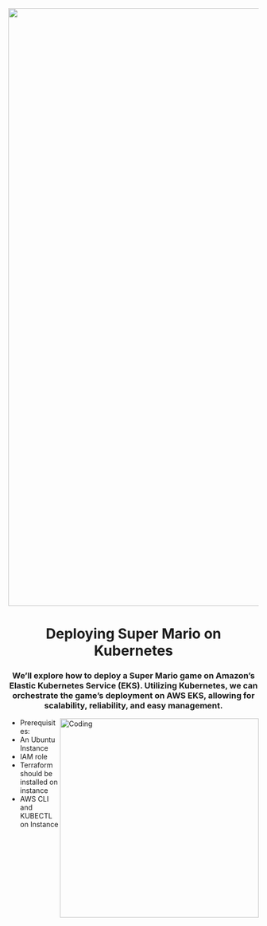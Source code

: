 <img align="center" width="1200" src="https://upload.wikimedia.org/wikipedia/commons/thumb/0/05/Mario_Series_Logo.svg/800px-Mario_Series_Logo.svg.png">


<h1 align="center">Deploying Super Mario on Kubernetes</h1>

<h3 align="center">We’ll explore how to deploy a Super Mario game on Amazon’s Elastic Kubernetes Service (EKS). Utilizing Kubernetes, we can orchestrate the game’s deployment on AWS EKS, allowing for scalability, reliability, and easy management.</h3>


<img align="right" alt="Coding" width="400" src="https://i.pinimg.com/originals/e7/26/c7/e726c74ac081eed50feee1433d12c998.gif">


- Prerequisites:
- An Ubuntu Instance
- IAM role
- Terraform should be installed on instance
- AWS CLI and KUBECTL on Instance



